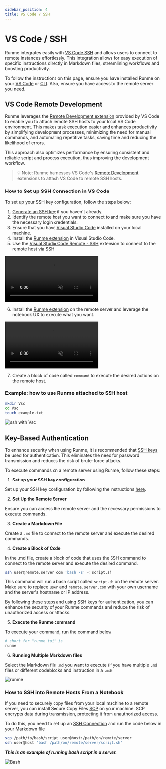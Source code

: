 ```yaml
---
sidebar_position: 4
title: VS Code / SSH
---
```


# **VS Code / SSH**

Runme integrates easily with [VS Code SSH](https://code.visualstudio.com/docs/remote/ssh) and allows users to connect to remote instances effortlessly. This integration allows for easy execution of specific instructions directly in Markdown files, streamlining workflows and boosting productivity.

To follow the instructions on this page, ensure you have installed Runme on your [VS Code](https://docs.runme.dev/installation/vscode) or [CLI](https://docs.runme.dev/installation/runmecli). Also, ensure you have access to the remote server you need.

## **VS Code Remote Development**

Runme leverages the [Remote Development extension](https://marketplace.visualstudio.com/items?itemName=ms-vscode-remote.vscode-remote-extensionpack) provided by VS Code to enable you to attach remote SSH hosts to your local VS Code environment. This makes task execution easier and enhances productivity by simplifying development processes, minimizing the need for manual commands, and automating repetitive tasks, saving time and reducing the likelihood of errors.

This approach also optimizes performance by ensuring consistent and reliable script and process execution, thus improving the development workflow.

> 💡 Note: Runme harnesses VS Code's [Remote Development](https://marketplace.visualstudio.com/items?itemName=ms-vscode-remote.vscode-remote-extensionpack) extensions to attach VS Code to remote SSH hosts.

### How to Set up SSH Connection in VS Code

To set up your SSH key configuration, follow the steps below:

1. [Generate an SSH key](https://docs.github.com/en/authentication/connecting-to-github-with-ssh/adding-a-new-ssh-key-to-your-github-account) if you haven't already.
2. Identify the remote host you want to connect to and make sure you have the necessary login credentials.
3. Ensure that you have [Visual Studio Code](https://code.visualstudio.com/download) installed on your local machine.
4. Install the [Runme extension](https://marketplace.visualstudio.com/items?itemName=stateful.runme) in Visual Studio Code.
5. Use the [Visual Studio Code Remote - SSH](https://code.visualstudio.com/docs/remote/ssh) extension to connect to the remote host via SSH.

<video autoPlay loop muted playsInline controls>
  <source src="/videos/ssh-into-server.mp4" type="video/mp4" />
  <source src="/videos/runme-illustration.webm" type="video/webm" />
</video>

6. Install the [Runme extension](https://marketplace.visualstudio.com/items?itemName=stateful.runme) on the remote server and leverage the notebook UX to execute what you want.

<video autoPlay loop muted playsInline controls>
  <source src="/videos/install-runme-on-server.mp4" type="video/mp4" />
  <source src="/videos/install-runme-on-server.webm" type="video/webm" />
</video>

7. Create a block of code called `command` to execute the desired actions on the remote host.

### Example: how to use Runme attached to SSH host

```sh {"id":"01HPQBHPSYHSX2F6SFBE7RCNT4"}
mkdir Vsc
cd Vsc
touch example.txt
```

![ssh with Vsc](../../static/img/how-runme-works/runme-via-ssh.png)

## **Key-Based Authentication**

To enhance security when using Runme, it is recommended that [SSH keys](https://docs.github.com/en/authentication/connecting-to-github-with-ssh/adding-a-new-ssh-key-to-your-github-account) be used for authentication. This eliminates the need for password transmission and reduces the risk of brute-force attacks.

To execute commands on a remote server using Runme, follow these steps:

1. **Set up your SSH key configuration**

Set up your SSH key configuration by following the instructions [here](https://docs.github.com/en/authentication/connecting-to-github-with-ssh/adding-a-new-ssh-key-to-your-github-account).

2. **Set Up the Remote Server**

Ensure you can access the remote server and the necessary permissions to execute commands.

3. **Create a Markdown File**

Create a `.md` file to connect to the remote server and execute the desired commands.

4. **Create a Block of Code**

In the .md file, create a block of code that uses the SSH command to connect to the remote server and execute the desired command.

```sh {"id":"01HPQBHPSY79T1NSR3P7E27BER"}
ssh user@remote.server.com 'bash -s' < script.sh
```

This command will run a bash script called `script.sh` on the remote server. Make sure to replace `user` and `remote.server.com` with your own username and the server's hostname or IP address.

By following these steps and using SSH keys for authentication, you can enhance the security of your Runme commands and reduce the risk of unauthorized access or attacks.

5. **Execute the Runme command**

To execute your command, run the command below

```sh {"id":"01HPQBHPSYNE6C9RPE3KXC51P7"}
# short for "runme tui" is
runme
```

6. **Running Multiple Markdown files**

Select the Markdown file `.md` you want to execute (if you have multiple `.md` files or different codeblocks and instruction in a `.md`)

![runme](https://i.imgur.com/5CGxKCZ.png)

### How to SSH into Remote Hosts From a Notebook

If you need to securely copy files from your local machine to a remote server, you can install Secure Copy Files [SCP](https://www.geeksforgeeks.org/scp-command-in-linux-with-examples/) on your machine. SCP encrypts data during transmission, protecting it from unauthorized access.

To do this, you need to set up an [SSH Connection](/getting-started/vscode-ssh#key-based-authentication) and run the code below in your Markdown file

```sh {"id":"01HPQBHPSYM2Z33GX8FR4RBGJ7"}
scp /path/to/bash/script user@host:/path/on/remote/server
ssh user@host 'bash /path/on/remote/server/script.sh'
```

**_This is an example of running bash script in a server._**

![Bash](../../static/img/how-runme-works/ssh-remote-server.png)

